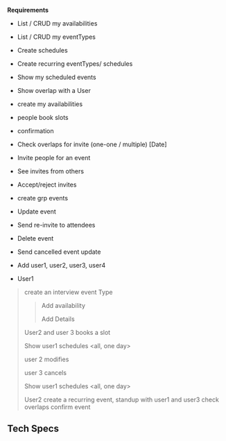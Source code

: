 **Requirements**
- List / CRUD my availabilities
- List / CRUD my eventTypes
- Create schedules
- Create recurring eventTypes/ schedules
- Show my scheduled events
- Show overlap with a User


- create my availabilities
- people book slots
- confirmation

- Check overlaps for invite (one-one / multiple) [Date]

- Invite people for an event

- See invites from others
- Accept/reject invites

- create grp events

- Update event
- Send re-invite to attendees

- Delete event
- Send cancelled event update




- Add user1, user2, user3, user4
- User1
> create an interview event Type
>> Add availability
>>
>> Add Details
>
> User2 and user 3 books a slot
>
> Show user1 schedules <all, one day>
>
> user 2 modifies
>
> user 3 cancels
>
> Show user1 schedules <all, one day>
>
> User2 create a recurring event, standup with user1 and user3
> check overlaps
> confirm event



**Tech Specs**
- 
